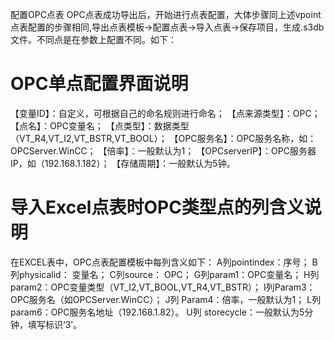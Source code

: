 配置OPC点表
OPC点表成功导出后，开始进行点表配置，大体步骤同上述vpoint点表配置的步骤相同,导出点表模板->配置点表->导入点表->保存项目，生成.s3db文件。不同点是在参数上配置不同。如下：
 
# OPC单点配置界面说明 #
【变量ID】：自定义，可根据自己的命名规则进行命名；
【点来源类型】：OPC；
【点名】：OPC变量名；
【点类型】：数据类型（VT_R4,VT_I2,VT_BSTR,VT_BOOL）；
【OPC服务名】：OPC服务名称，如：OPCServer.WinCC；
【倍率】：一般默认为1；
【OPCserverIP】：OPC服务器IP，如（192.168.1.182）；
【存储周期】：一般默认为5钟。

 
# 导入Excel点表时OPC类型点的列含义说明 #
在EXCEL表中，OPC点表配置模板中每列含义如下：
A列pointindex：序号；
B列physicalid： 变量名；
C列source：	OPC；
G列param1：OPC变量名；
H列param2：OPC变量类型（VT_I2,VT_BOOL,VT_R4,VT_BSTR）；
I列Param3：	OPC服务名（如OPCServer.WinCC）；
J列 Param4：倍率，一般默认为1；
L列 param6：OPC服务名地址（192.168.1.82）。
U列 storecycle：一般默认为5分钟，填写标识‘3’。


